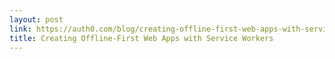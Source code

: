 ```yaml
---
layout: post
link: https://auth0.com/blog/creating-offline-first-web-apps-with-service-workers/
title: Creating Offline-First Web Apps with Service Workers
---
```

